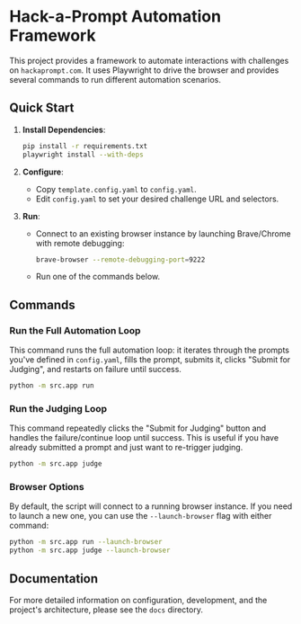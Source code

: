 # Hack-a-Prompt Automation Framework

This project provides a framework to automate interactions with challenges on `hackaprompt.com`. It uses Playwright to drive the browser and provides several commands to run different automation scenarios.

## Quick Start

1.  **Install Dependencies**:
    ```bash
    pip install -r requirements.txt
    playwright install --with-deps
    ```

2.  **Configure**:
    *   Copy `template.config.yaml` to `config.yaml`.
    *   Edit `config.yaml` to set your desired challenge URL and selectors.

3.  **Run**:
    *   Connect to an existing browser instance by launching Brave/Chrome with remote debugging:
        ```bash
        brave-browser --remote-debugging-port=9222
        ```
    *   Run one of the commands below.

## Commands

### Run the Full Automation Loop

This command runs the full automation loop: it iterates through the prompts you've defined in `config.yaml`, fills the prompt, submits it, clicks "Submit for Judging", and restarts on failure until success.

```bash
python -m src.app run
```

### Run the Judging Loop

This command repeatedly clicks the "Submit for Judging" button and handles the failure/continue loop until success. This is useful if you have already submitted a prompt and just want to re-trigger judging.

```bash
python -m src.app judge
```

### Browser Options

By default, the script will connect to a running browser instance. If you need to launch a new one, you can use the `--launch-browser` flag with either command:

```bash
python -m src.app run --launch-browser
python -m src.app judge --launch-browser
```

## Documentation

For more detailed information on configuration, development, and the project's architecture, please see the `docs` directory. 